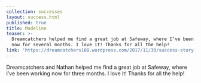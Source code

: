 ```yaml
---
collection: successes
layout: success.html
published: true
title: Madeline
teaser: >-
  Dreamcatchers helped me find a great job at Safeway, where I’ve been working
  now for several months. I love it! Thanks for all the help!
link: 'https://dreamcatchers108.wordpress.com/2017/11/30/success-story-madeline/'
---
```

Dreamcatchers and Nathan helped me find a great job at Safeway, where I’ve been working now for three months. I love it! Thanks for all the help! 
